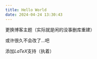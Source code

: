 ```yaml
---
title: Hello World
date: 2024-04-24 13:30:43
---
```


更换博客主题（实际就是闲的没事删库重建）

<!--more-->

或许很久不会改了...吧

添加$LaTeX$支持（执着）